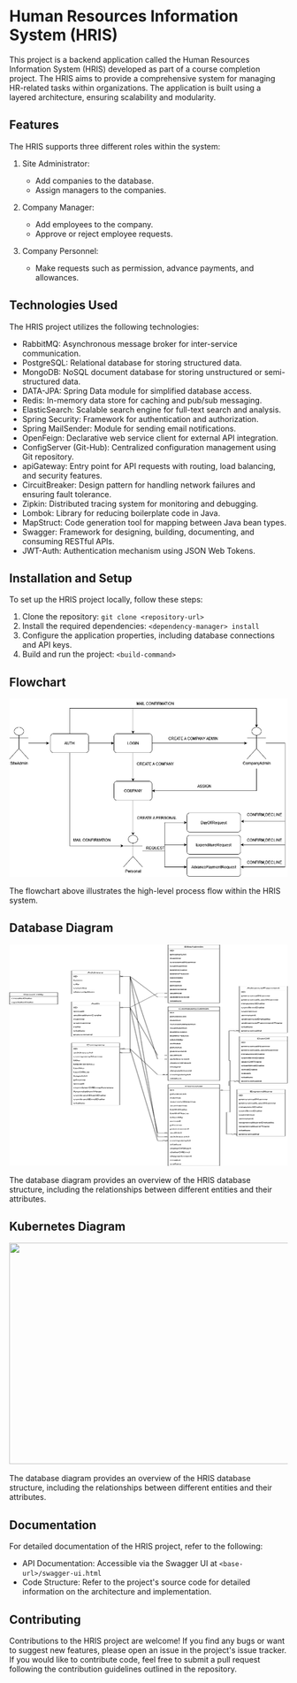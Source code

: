 # Human Resources Information System (HRIS)

This project is a backend application called the Human Resources Information System (HRIS) developed as part of a course completion project. The HRIS aims to provide a comprehensive system for managing HR-related tasks within organizations. The application is built using a layered architecture, ensuring scalability and modularity.

## Features

The HRIS supports three different roles within the system:

1. Site Administrator:
   - Add companies to the database.
   - Assign managers to the companies.
   
2. Company Manager:
   - Add employees to the company.
   - Approve or reject employee requests.
   
3. Company Personnel:
   - Make requests such as permission, advance payments, and allowances.

## Technologies Used

The HRIS project utilizes the following technologies:

- RabbitMQ: Asynchronous message broker for inter-service communication.
- PostgreSQL: Relational database for storing structured data.
- MongoDB: NoSQL document database for storing unstructured or semi-structured data.
- DATA-JPA: Spring Data module for simplified database access.
- Redis: In-memory data store for caching and pub/sub messaging.
- ElasticSearch: Scalable search engine for full-text search and analysis.
- Spring Security: Framework for authentication and authorization.
- Spring MailSender: Module for sending email notifications.
- OpenFeign: Declarative web service client for external API integration.
- ConfigServer (Git-Hub): Centralized configuration management using Git repository.
- apiGateway: Entry point for API requests with routing, load balancing, and security features.
- CircuitBreaker: Design pattern for handling network failures and ensuring fault tolerance.
- Zipkin: Distributed tracing system for monitoring and debugging.
- Lombok: Library for reducing boilerplate code in Java.
- MapStruct: Code generation tool for mapping between Java bean types.
- Swagger: Framework for designing, building, documenting, and consuming RESTful APIs.
- JWT-Auth: Authentication mechanism using JSON Web Tokens.

## Installation and Setup

To set up the HRIS project locally, follow these steps:

1. Clone the repository: `git clone <repository-url>`
2. Install the required dependencies: `<dependency-manager> install`
3. Configure the application properties, including database connections and API keys.
4. Build and run the project: `<build-command>`

## Flowchart

![Flowchart](./img/appFlowChart.png)<br>

The flowchart above illustrates the high-level process flow within the HRIS system.

## Database Diagram

<p align="center">
  <img width="600" height="400" src="./img/appDatabaseFlowChart.png ">
</p>

The database diagram provides an overview of the HRIS database structure, including the relationships between different entities and their attributes.
## Kubernetes Diagram

<p align="center">
  <img width="600" height="400" src="./img/CloudScheme.jpeg ">
</p>

The database diagram provides an overview of the HRIS database structure, including the relationships between different entities and their attributes.

## Documentation

For detailed documentation of the HRIS project, refer to the following:

- API Documentation: Accessible via the Swagger UI at `<base-url>/swagger-ui.html`
- Code Structure: Refer to the project's source code for detailed information on the architecture and implementation.

## Contributing

Contributions to the HRIS project are welcome! If you find any bugs or want to suggest new features, please open an issue in the project's issue tracker. If you would like to contribute code, feel free to submit a pull request following the contribution guidelines outlined in the repository.





